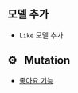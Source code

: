 ## 모델 추가
- `Like` 모델 추가

## ⚙️ &nbsp;&nbsp;Mutation
- [좋아요 기능](https://github.com/seongho-joo/majgo_server/commit/8aec075f8fa29b8a0cdbba761232ec0d38a4828a)
  
<!--
## 📃 &nbsp;&nbsp;Qeury

## 📲 &nbsp;&nbsp;Computed Field

## 🔨 &nbsp;&nbsp;Modify Logic



 ## ⌨️ &nbsp;&nbsp;Refactoring

-->

<!-- 
## 📋 &nbsp;&nbsp;Todo
-->